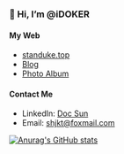 ### 👋 Hi, I’m @iDOKER

#### My Web

- [standuke.top](https://www.standuke.top/)
- [Blog](https://blog.standuke.top/)
- [Photo Album](https://photograph.standuke.top/)

#### Contact Me

- LinkedIn: [Doc Sun](https://linkedin.com/in/doc-s-44435ab2)
- Email: [shjkt@foxmail.com](mailto:shjkt@foxmail.com)

[![Anurag's GitHub stats](https://github-readme-stats.vercel.app/api?username=idoker)](https://github.com/anuraghazra/github-readme-stats)

<!---
iDOKER/iDOKER is a ✨ special ✨ repository because its `README.md` (this file) appears on your GitHub profile.
You can click the Preview link to take a look at your changes.
--->

